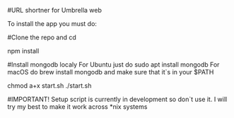 #URL shortner for Umbrella web

To install the app you must do:

#Clone the repo and cd

npm install

#Install mongodb localy
	For Ubuntu just do sudo apt install mongodb
	For macOS do brew install mongodb and make sure that it`s in your $PATH

chmod a+x start.sh
./start.sh

#IMPORTANT!
	Setup script is currently in development so don`t use it.
	I will try my best to make it work across *nix systems
